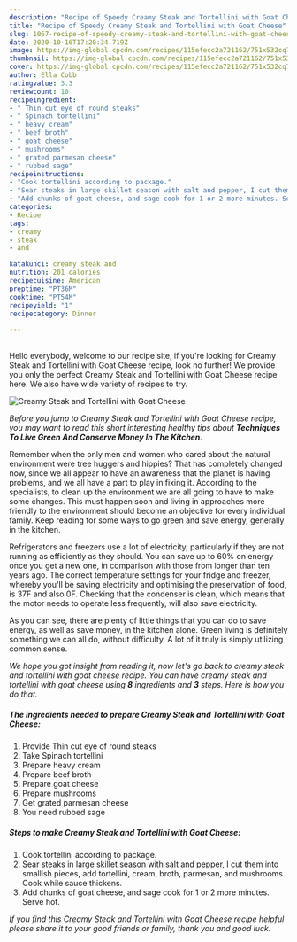 ```yaml
---
description: "Recipe of Speedy Creamy Steak and Tortellini with Goat Cheese"
title: "Recipe of Speedy Creamy Steak and Tortellini with Goat Cheese"
slug: 1067-recipe-of-speedy-creamy-steak-and-tortellini-with-goat-cheese
date: 2020-10-16T17:20:34.719Z
image: https://img-global.cpcdn.com/recipes/115efecc2a721162/751x532cq70/creamy-steak-and-tortellini-with-goat-cheese-recipe-main-photo.jpg
thumbnail: https://img-global.cpcdn.com/recipes/115efecc2a721162/751x532cq70/creamy-steak-and-tortellini-with-goat-cheese-recipe-main-photo.jpg
cover: https://img-global.cpcdn.com/recipes/115efecc2a721162/751x532cq70/creamy-steak-and-tortellini-with-goat-cheese-recipe-main-photo.jpg
author: Ella Cobb
ratingvalue: 3.3
reviewcount: 10
recipeingredient:
- " Thin cut eye of round steaks"
- " Spinach tortellini"
- " heavy cream"
- " beef broth"
- " goat cheese"
- " mushrooms"
- " grated parmesan cheese"
- " rubbed sage"
recipeinstructions:
- "Cook tortellini according to package."
- "Sear steaks in large skillet season with salt and pepper, I cut them into smallish pieces, add tortellini, cream, broth, parmesan, and mushrooms. Cook while sauce thickens."
- "Add chunks of goat cheese, and sage cook for 1 or 2 more minutes. Serve hot."
categories:
- Recipe
tags:
- creamy
- steak
- and

katakunci: creamy steak and 
nutrition: 201 calories
recipecuisine: American
preptime: "PT36M"
cooktime: "PT54M"
recipeyield: "1"
recipecategory: Dinner

---
```

<br>
Hello everybody, welcome to our recipe site, if you're looking for Creamy Steak and Tortellini with Goat Cheese recipe, look no further! We provide you only the perfect Creamy Steak and Tortellini with Goat Cheese recipe here. We also have wide variety of recipes to try.
<br>


![Creamy Steak and Tortellini with Goat Cheese](https://img-global.cpcdn.com/recipes/115efecc2a721162/751x532cq70/creamy-steak-and-tortellini-with-goat-cheese-recipe-main-photo.jpg)

<i>Before you jump to Creamy Steak and Tortellini with Goat Cheese recipe, you may want to read this short interesting healthy tips about 
<strong>Techniques To Live Green And Conserve Money In The Kitchen</strong>.</i>
</br>

Remember when the only men and women who cared about the natural environment were tree huggers and hippies? That has completely changed now, since we all appear to have an awareness that the planet is having problems, and we all have a part to play in fixing it. According to the specialists, to clean up the environment we are all going to have to make some changes. This must happen soon and living in approaches more friendly to the environment should become an objective for every individual family. Keep reading for some ways to go green and save energy, generally in the kitchen.

Refrigerators and freezers use a lot of electricity, particularly if they are not running as efficiently as they should. You can save up to 60% on energy once you get a new one, in comparison with those from longer than ten years ago. The correct temperature settings for your fridge and freezer, whereby you'll be saving electricity and optimising the preservation of food, is 37F and also 0F. Checking that the condenser is clean, which means that the motor needs to operate less frequently, will also save electricity.

As you can see, there are plenty of little things that you can do to save energy, as well as save money, in the kitchen alone. Green living is definitely something we can all do, without difficulty. A lot of it truly is simply utilizing common sense.


<i>We hope you got insight from reading it, now let's go back to creamy steak and tortellini with goat cheese recipe. You can have creamy steak and tortellini with goat cheese using <strong>8</strong> ingredients and <strong>3</strong> steps. Here is how you do that.
</i>

##### The ingredients needed to prepare Creamy Steak and Tortellini with Goat Cheese:

1. Provide  Thin cut eye of round steaks
1. Take  Spinach tortellini
1. Prepare  heavy cream
1. Prepare  beef broth
1. Prepare  goat cheese
1. Prepare  mushrooms
1. Get  grated parmesan cheese
1. You need  rubbed sage


##### Steps to make Creamy Steak and Tortellini with Goat Cheese:

1. Cook tortellini according to package.
1. Sear steaks in large skillet season with salt and pepper, I cut them into smallish pieces, add tortellini, cream, broth, parmesan, and mushrooms. Cook while sauce thickens.
1. Add chunks of goat cheese, and sage cook for 1 or 2 more minutes. Serve hot.


<i>If you find this Creamy Steak and Tortellini with Goat Cheese recipe helpful please share it to your good friends or family, thank you and good luck.</i>
